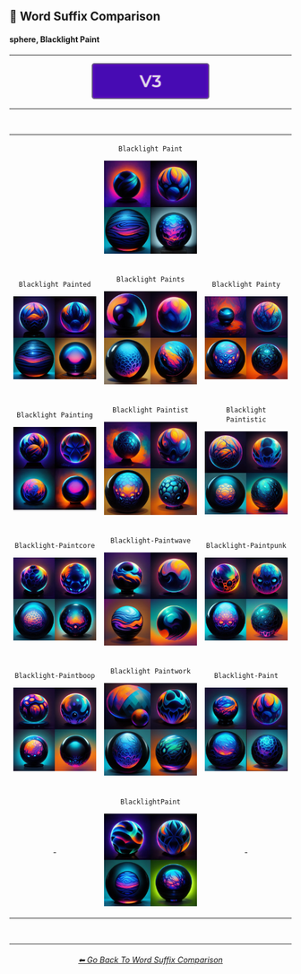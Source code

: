 <h2>📓 Word Suffix Comparison</h2>
<h4>sphere, Blacklight Paint</h4>

<hr>

<div align="center">

[<img src="/Images/Repo_Parts/Buttons/Version_Buttons/button_version_V3_active.webp?raw=true" alt="MidJourney V3" height="64" />]()

</div>

<hr>
<br>

<div align="center">

<table>
    <tr align=center valign=middle>
        <th>
            <br>
        </th>
        <td>
            <p><code>Blacklight Paint</code></p><p><img src="/Images/MJ_V3/Comparison_Page_Images/Word_Suffix_Comparison/sphere_Blacklight_Paint.webp?raw=true" width="256" /></p>
        </td>
        <th>
            <br>
        </th>
    </tr>
    <tr align=center valign=middle>
        <td>
            <p><code>Blacklight Painted</code></p><p><img src="/Images/MJ_V3/Comparison_Page_Images/Word_Suffix_Comparison/sphere_Blacklight_Painted.webp?raw=true" width="256" /></p>
        </td>
        <td>
            <p><code>Blacklight Paints</code></p><p><img src="/Images/MJ_V3/Comparison_Page_Images/Word_Suffix_Comparison/sphere_Blacklight_Paints.webp?raw=true" width="256" /></p>
        </td>
        <td>
            <p><code>Blacklight Painty</code></p><p><img src="/Images/MJ_V3/Comparison_Page_Images/Word_Suffix_Comparison/sphere_Blacklight_Painty.webp?raw=true" width="256" /></p>
        </td>
    </tr>
    <tr align=center valign=middle>
        <td>
            <p><code>Blacklight Painting</code></p><p><img src="/Images/MJ_V3/Comparison_Page_Images/Word_Suffix_Comparison/sphere_Blacklight_Painting.webp?raw=true" width="256" /></p>
        </td>
        <td>
            <p><code>Blacklight Paintist</code></p><p><img src="/Images/MJ_V3/Comparison_Page_Images/Word_Suffix_Comparison/sphere_Blacklight_Paintist.webp?raw=true" width="256" /></p>
        </td>
        <td>
            <p><code>Blacklight Paintistic</code></p><p><img src="/Images/MJ_V3/Comparison_Page_Images/Word_Suffix_Comparison/sphere_Blacklight_Paintistic.webp?raw=true" width="256" /></p>
        </td>
    </tr>
    <tr align=center valign=middle>
        <td>
            <p><code>Blacklight-Paintcore</code></p><p><img src="/Images/MJ_V3/Comparison_Page_Images/Word_Suffix_Comparison/sphere_Blacklight-Paintcore.webp?raw=true" width="256" /></p>
        </td>
        <td>
            <p><code>Blacklight-Paintwave</code></p><p><img src="/Images/MJ_V3/Comparison_Page_Images/Word_Suffix_Comparison/sphere_Blacklight-Paintwave.webp?raw=true" width="256" /></p>
        </td>
        <td>
            <p><code>Blacklight-Paintpunk</code></p><p><img src="/Images/MJ_V3/Comparison_Page_Images/Word_Suffix_Comparison/sphere_Blacklight-Paintpunk.webp?raw=true" width="256" /></p>
        </td>
    </tr>
    <tr align=center valign=middle>
        <td>
            <p><code>Blacklight-Paintboop</code></p><p><img src="/Images/MJ_V3/Comparison_Page_Images/Word_Suffix_Comparison/sphere_Blacklight-Paintboop.webp?raw=true" width="256" /></p>
        </td>
        <td>
            <p><code>Blacklight Paintwork</code></p><p><img src="/Images/MJ_V3/Comparison_Page_Images/Word_Suffix_Comparison/sphere_Blacklight_Paintwork.webp?raw=true" width="256" /></p>
        </td>
        <td>
            <p><code>Blacklight-Paint</code></p><p><img src="/Images/MJ_V3/Comparison_Page_Images/Word_Suffix_Comparison/sphere_Blacklight-Paint.webp?raw=true" width="256" /></p>
        </td>
    </tr>
    <tr align=center valign=middle>
        <td>-</td>
        <td>
            <p><code>BlacklightPaint</code></p><p><img src="/Images/MJ_V3/Comparison_Page_Images/Word_Suffix_Comparison/sphere_BlacklightPaint.webp?raw=true" width="256" /></p>
        </td>
        <td>-</td>
    </tr>
</table>

</div>

<br>


<hr>
<div align="center">
<h6><a href="/Pages/MJ_V3/Comparison_Pages/Prompt_Writing/Word_Suffix_Comparison.md">⬅ Go Back To Word Suffix Comparison</a></h6>
</div>